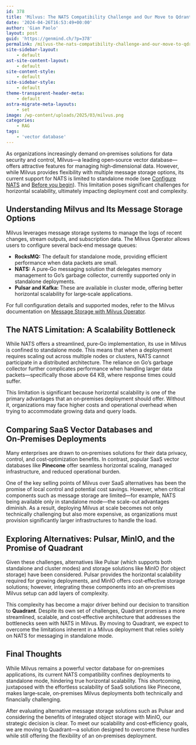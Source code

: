 ```yaml
---
id: 378
title: 'Milvus: The NATS Compatibility Challenge and Our Move to Qdrant'
date: '2024-04-26T16:53:49+00:00'
author: 'Gian Paolo'
layout: post
guid: 'https://genmind.ch/?p=378'
permalink: /milvus-the-nats-compatibility-challenge-and-our-move-to-qdrant/
site-sidebar-layout:
    - default
ast-site-content-layout:
    - default
site-content-style:
    - default
site-sidebar-style:
    - default
theme-transparent-header-meta:
    - default
astra-migrate-meta-layouts:
    - set
image: /wp-content/uploads/2025/03/milvus.png
categories:
    - RAG
tags:
    - 'vector database'
---
```


As organizations increasingly demand on‑premises solutions for data security and control, Milvus—a leading open‑source vector database—offers attractive features for managing high‑dimensional data. However, while Milvus provides flexibility with multiple message storage options, its current support for NATS is limited to standalone mode (see [Configure NATS](https://chatgpt.com/c/%EE%88%80cite%EE%88%8232%EE%88%81) and [Before you begin](https://chatgpt.com/c/%EE%88%80cite%EE%88%8230%EE%88%81)). This limitation poses significant challenges for horizontal scalability, ultimately impacting deployment cost and complexity.

## Understanding Milvus and Its Message Storage Options

Milvus leverages message storage systems to manage the logs of recent changes, stream outputs, and subscription data. The Milvus Operator allows users to configure several back‑end message queues:

- **RocksMQ:** The default for standalone mode, providing efficient performance when data packets are small.
- **NATS:** A pure‑Go messaging solution that delegates memory management to Go’s garbage collector, currently supported only in standalone deployments.
- **Pulsar and Kafka:** These are available in cluster mode, offering better horizontal scalability for large‑scale applications.

For full configuration details and supported modes, refer to the Milvus documentation on [Message Storage with Milvus Operator](https://chatgpt.com/c/%EE%88%80cite%EE%88%8225%EE%88%81).

## The NATS Limitation: A Scalability Bottleneck

While NATS offers a streamlined, pure‑Go implementation, its use in Milvus is confined to standalone mode. This means that when a deployment requires scaling out across multiple nodes or clusters, NATS cannot participate in a distributed architecture. The reliance on Go’s garbage collector further complicates performance when handling larger data packets—specifically those above 64 KB, where response times could suffer.

This limitation is significant because horizontal scalability is one of the primary advantages that an on‑premises deployment should offer. Without it, organizations may face higher costs and operational overhead when trying to accommodate growing data and query loads.

## Comparing SaaS Vector Databases and On‑Premises Deployments

Many enterprises are drawn to on‑premises solutions for their data privacy, control, and cost‐optimization benefits. In contrast, popular SaaS vector databases like **Pinecone** offer seamless horizontal scaling, managed infrastructure, and reduced operational burden.

One of the key selling points of Milvus over SaaS alternatives has been the promise of local control and potential cost savings. However, when critical components such as message storage are limited—for example, NATS being available only in standalone mode—the scale-out advantages diminish. As a result, deploying Milvus at scale becomes not only technically challenging but also more expensive, as organizations must provision significantly larger infrastructures to handle the load.

## Exploring Alternatives: Pulsar, MinIO, and the Promise of Quadrant

Given these challenges, alternatives like Pulsar (which supports both standalone and cluster modes) and storage solutions like MinIO (for object storage) have been considered. Pulsar provides the horizontal scalability required for growing deployments, and MinIO offers cost‑effective storage solutions; however, integrating these components into an on‑premises Milvus setup can add layers of complexity.

This complexity has become a major driver behind our decision to transition to **Quadrant**. Despite its own set of challenges, Quadrant promises a more streamlined, scalable, and cost‑effective architecture that addresses the bottlenecks seen with NATS in Milvus. By moving to Quadrant, we expect to overcome the limitations inherent in a Milvus deployment that relies solely on NATS for messaging in standalone mode.

## Final Thoughts

While Milvus remains a powerful vector database for on‑premises applications, its current NATS compatibility confines deployments to standalone mode, hindering true horizontal scalability. This shortcoming, juxtaposed with the effortless scalability of SaaS solutions like Pinecone, makes large‑scale, on‑premises Milvus deployments both technically and financially challenging.

After evaluating alternative message storage solutions such as Pulsar and considering the benefits of integrated object storage with MinIO, our strategic decision is clear. To meet our scalability and cost‑efficiency goals, we are moving to Quadrant—a solution designed to overcome these hurdles while still offering the flexibility of an on‑premises deployment.